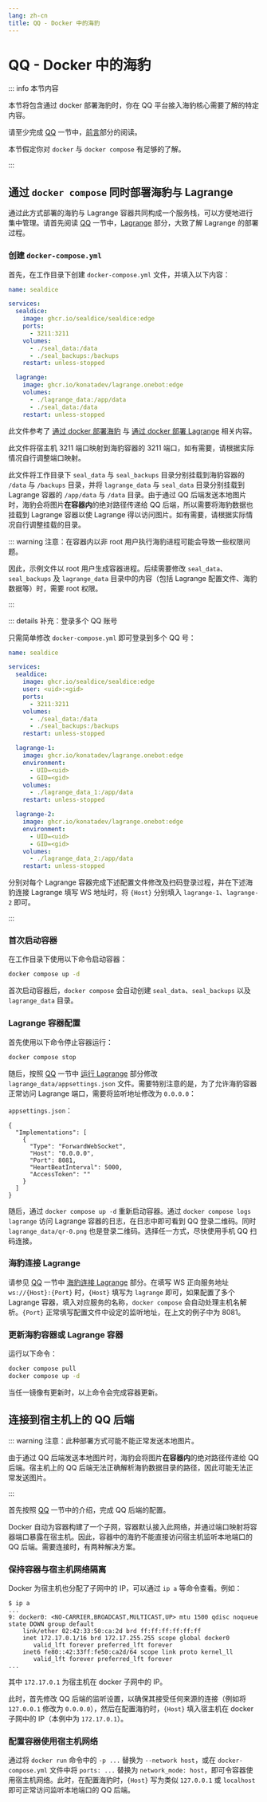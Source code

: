 ```yaml
---
lang: zh-cn
title: QQ - Docker 中的海豹
---
```


# QQ - Docker 中的海豹

::: info 本节内容

本节将包含通过 docker 部署海豹时，你在 QQ 平台接入海豹核心需要了解的特定内容。

请至少完成 [QQ](./platform-qq) 一节中，[前言](./platform-qq#前言)部分的阅读。

本节假定你对 `docker` 与 `docker compose` 有足够的了解。

:::

## 通过 `docker compose` 同时部署海豹与 Lagrange

通过此方式部署的海豹与 Lagrange 容器共同构成一个服务栈，可以方便地进行集中管理。请首先阅读 [QQ](./platform-qq) 一节中，[Lagrange](./platform-qq#lagrange) 部分，大致了解 Lagrange 的部署过程。

### 创建 `docker-compose.yml`

首先，在工作目录下创建 `docker-compose.yml` 文件，并填入以下内容：

```yaml
name: sealdice

services:
  sealdice:
    image: ghcr.io/sealdice/sealdice:edge
    ports:
      - 3211:3211
    volumes:
      - ./seal_data:/data
      - ./seal_backups:/backups
    restart: unless-stopped

  lagrange:
    image: ghcr.io/konatadev/lagrange.onebot:edge
    volumes:
      - ./lagrange_data:/app/data
      - ./seal_data:/data
    restart: unless-stopped
```

此文件参考了 [通过 docker 部署海豹](./quick-start.md#启动) 与 [通过 docker 部署 Lagrange](https://github.com/LagrangeDev/Lagrange.Core/blob/master/Docker.md?tab=readme-ov-file) 相关内容。

此文件将宿主机 3211 端口映射到海豹容器的 3211 端口，如有需要，请根据实际情况自行调整端口映射。

此文件将工作目录下 `seal_data` 与 `seal_backups` 目录分别挂载到海豹容器的 `/data` 与 `/backups` 目录，并将 `lagrange_data` 与 `seal_data` 目录分别挂载到 Lagrange 容器的 `/app/data` 与 `/data` 目录。由于通过 QQ 后端发送本地图片时，海豹会将图片**在容器内**的绝对路径传递给 QQ 后端，所以需要将海豹数据也挂载到 Lagrange 容器以使 Lagrange 得以访问图片。如有需要，请根据实际情况自行调整挂载的目录。

::: warning 注意：在容器内以非 root 用户执行海豹进程可能会导致一些权限问题。

因此，示例文件以 root 用户生成容器进程。后续需要修改 `seal_data`、`seal_backups` 及 `lagrange_data` 目录中的内容（包括 Lagrange 配置文件、海豹数据等）时，需要 root 权限。

:::

::: details 补充：登录多个 QQ 账号

只需简单修改 `docker-compose.yml` 即可登录到多个 QQ 号：

```yaml
name: sealdice

services:
  sealdice:
    image: ghcr.io/sealdice/sealdice:edge
    user: <uid>:<gid>
    ports:
      - 3211:3211
    volumes:
      - ./seal_data:/data
      - ./seal_backups:/backups
    restart: unless-stopped

  lagrange-1:
    image: ghcr.io/konatadev/lagrange.onebot:edge
    environment:
      - UID=<uid>
      - GID=<gid>
    volumes:
      - ./lagrange_data_1:/app/data
    restart: unless-stopped

  lagrange-2:
    image: ghcr.io/konatadev/lagrange.onebot:edge
    environment:
      - UID=<uid>
      - GID=<gid>
    volumes:
      - ./lagrange_data_2:/app/data
    restart: unless-stopped
```

分别对每个 Lagrange 容器完成下述配置文件修改及扫码登录过程，并在下述海豹连接 Lagrange 填写 WS 地址时，将 `{Host}` 分别填入 `lagrange-1`、`lagrange-2` 即可。

:::

### 首次启动容器

在工作目录下使用以下命令启动容器：

```bash
docker compose up -d
```

首次启动容器后，`docker compose` 会自动创建 `seal_data`、`seal_backups` 以及 `lagrange_data` 目录。

### Lagrange 容器配置

首先使用以下命令停止容器运行：

```bash
docker compose stop
```

随后，按照 [QQ](./platform-qq) 一节中 [运行 Lagrange](./platform-qq#运行-lagrange) 部分修改 `lagrange_data/appsettings.json` 文件。需要特别注意的是，为了允许海豹容器正常访问 Lagrange 端口，需要将监听地址修改为 `0.0.0.0`：

`appsettings.json`：

```json{5}
{
  "Implementations": [
    {
      "Type": "ForwardWebSocket",
      "Host": "0.0.0.0",
      "Port": 8081,
      "HeartBeatInterval": 5000,
      "AccessToken": ""
    }
  ]
}
```

随后，通过 `docker compose up -d` 重新启动容器。通过 `docker compose logs lagrange` 访问 Lagrange 容器的日志，在日志中即可看到 QQ 登录二维码。同时 `lagrange_data/qr-0.png` 也是登录二维码。选择任一方式，尽快使用手机 QQ 扫码连接。

### 海豹连接 Lagrange

请参见 [QQ](./platform-qq) 一节中 [海豹连接 Lagrange](./platform-qq#海豹连接-lagrange) 部分。在填写 WS 正向服务地址 `ws://{Host}:{Port}` 时，`{Host}` 填写为 `lagrange` 即可，如果配置了多个 Lagrange 容器，填入对应服务的名称，`docker compose` 会自动处理主机名解析。`{Port}` 正常填写配置文件中设定的监听地址，在上文的例子中为 8081。

### 更新海豹容器或 Lagrange 容器

运行以下命令：

```bash
docker compose pull
docker compose up -d
```

当任一镜像有更新时，以上命令会完成容器更新。

## 连接到宿主机上的 QQ 后端

::: warning 注意：此种部署方式可能不能正常发送本地图片。

由于通过 QQ 后端发送本地图片时，海豹会将图片**在容器内**的绝对路径传递给 QQ 后端。宿主机上的 QQ 后端无法正确解析海豹数据目录的路径，因此可能无法正常发送图片。

:::

首先按照 [QQ](./platform-qq) 一节中的介绍，完成 QQ 后端的配置。

Docker 自动为容器构建了一个子网，容器默认接入此网络，并通过端口映射将容器端口暴露在宿主机。因此，容器中的海豹不能直接访问宿主机监听本地端口的 QQ 后端。需要连接时，有两种解决方案。

### 保持容器与宿主机网络隔离

Docker 为宿主机也分配了子网中的 IP，可以通过 `ip a` 等命令查看。例如：

```bash{5}
$ ip a
...
9: docker0: <NO-CARRIER,BROADCAST,MULTICAST,UP> mtu 1500 qdisc noqueue state DOWN group default
    link/ether 02:42:33:50:ca:2d brd ff:ff:ff:ff:ff:ff
    inet 172.17.0.1/16 brd 172.17.255.255 scope global docker0
       valid_lft forever preferred_lft forever
    inet6 fe80::42:33ff:fe50:ca2d/64 scope link proto kernel_ll
       valid_lft forever preferred_lft forever
...
```

其中 `172.17.0.1` 为宿主机在 docker 子网中的 IP。

此时，首先修改 QQ 后端的监听设置，以确保其接受任何来源的连接（例如将 `127.0.0.1` 修改为 `0.0.0.0`），然后在配置海豹时，`{Host}` 填入宿主机在 docker 子网中的 IP（本例中为 `172.17.0.1`）。

### 配置容器使用宿主机网络

通过将 `docker run` 命令中的 `-p ...` 替换为 `--network host`，或在 `docker-compose.yml` 文件中将 `ports: ...` 替换为 `network_mode: host`，即可令容器使用宿主机网络。此时，在配置海豹时，`{Host}` 写为类似 `127.0.0.1` 或 `localhost` 即可正常访问监听本地端口的 QQ 后端。
